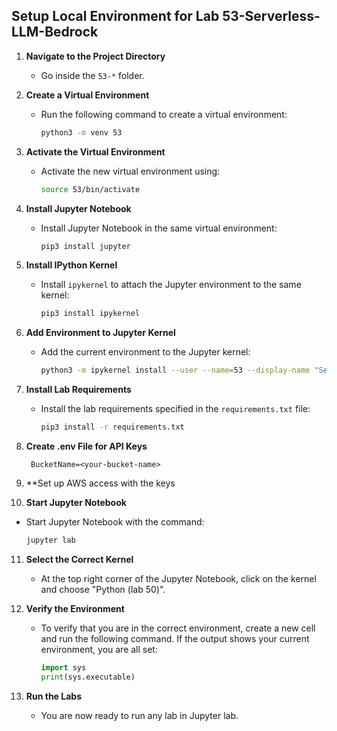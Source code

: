 ## Setup Local Environment for Lab 53-Serverless-LLM-Bedrock

1. **Navigate to the Project Directory**
   - Go inside the `53-*` folder.

2. **Create a Virtual Environment**
   - Run the following command to create a virtual environment:
     ```sh
     python3 -m venv 53
     ```

3. **Activate the Virtual Environment**
   - Activate the new virtual environment using:
     ```sh
     source 53/bin/activate
     ```

4. **Install Jupyter Notebook**
   - Install Jupyter Notebook in the same virtual environment:
     ```sh
     pip3 install jupyter
     ```

5. **Install IPython Kernel**
   - Install `ipykernel` to attach the Jupyter environment to the same kernel:
     ```sh
     pip3 install ipykernel 
     ```

6. **Add Environment to Jupyter Kernel**
   - Add the current environment to the Jupyter kernel:
     ```sh
     python3 -m ipykernel install --user --name=53 --display-name "Serverless (lab 53)"
     ```

7. **Install Lab Requirements**
   - Install the lab requirements specified in the `requirements.txt` file:
     ```sh
     pip3 install -r requirements.txt
     ```

8. **Create .env File for API Keys**
    ```text
     BucketName=<your-bucket-name>
     ```

9. **Set up AWS access with the keys

10. **Start Jupyter Notebook**
   - Start Jupyter Notebook with the command:
     ```sh
     jupyter lab
     ```

11. **Select the Correct Kernel**
    - At the top right corner of the Jupyter Notebook, click on the kernel and choose "Python (lab 50)".

12. **Verify the Environment**
    - To verify that you are in the correct environment, create a new cell and run the following command. If the output shows your current environment, you are all set:
      ```python
      import sys
      print(sys.executable)
      ```

13. **Run the Labs**
    - You are now ready to run any lab in Jupyter lab.
